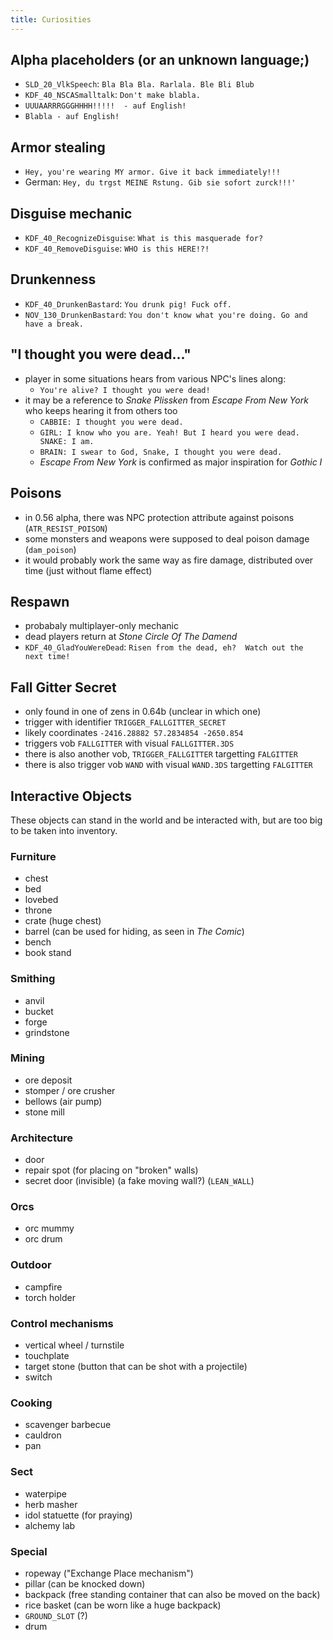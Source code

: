 ```yaml
---
title: Curiosities
---
```


## Alpha placeholders (or an unknown language;)
- `SLD_20_VlkSpeech`: `Bla Bla Bla. Rarlala. Ble Bli Blub`
- `KDF_40_NSCASmalltalk`: `Don't make blabla.`
- `UUUAARRRGGGHHHH!!!!!  - auf English!`
- `Blabla - auf English!`

## Armor stealing
- `Hey, you're wearing MY armor. Give it back immediately!!!`
- German: `Hey, du trgst MEINE Rstung. Gib sie sofort zurck!!!'`

## Disguise mechanic
- `KDF_40_RecognizeDisguise`: `What is this masquerade for?`
- `KDF_40_RemoveDisguise`: `WHO is this HERE!?!`

## Drunkenness
- `KDF_40_DrunkenBastard`: `You drunk pig! Fuck off.`
- `NOV_130_DrunkenBastard`: `You don't know what you're doing. Go and have a break.`

## "I thought you were dead..."
- player in some situations hears from various NPC's lines along:
  - `You're alive? I thought you were dead!`
- it may be a reference to _Snake Plissken_ from _Escape From New York_ who keeps hearing it from others too
  - `CABBIE: I thought you were dead.`
  - `GIRL: I know who you are. Yeah! But I heard you were dead. SNAKE: I am.`
  - `BRAIN: I swear to God, Snake, I thought you were dead.`
  - _Escape From New York_ is confirmed as major inspiration for _Gothic I_

## Poisons
- in 0.56 alpha, there was NPC protection attribute against poisons (`ATR_RESIST_POISON`)
- some monsters and weapons were supposed to deal poison damage (`dam_poison`)
- it would probably work the same way as fire damage, distributed over time (just without flame effect)

## Respawn
- probabaly multiplayer-only mechanic
- dead players return at _Stone Circle Of The Damend_
- `KDF_40_GladYouWereDead`: `Risen from the dead, eh?  Watch out the next time!`

## Fall Gitter Secret
- only found in one of zens in 0.64b (unclear in which one)
- trigger with identifier `TRIGGER_FALLGITTER_SECRET`
- likely coordinates `-2416.28882 57.2834854 -2650.854`
- triggers vob `FALLGITTER` with visual `FALLGITTER.3DS`
- there is also another vob, `TRIGGER_FALLGITTER` targetting `FALGITTER`
- there is also trigger vob `WAND` with visual `WAND.3DS` targetting `FALGITTER`

## Interactive Objects
These objects can stand in the world and be interacted with, but are too big to be taken into inventory.

### Furniture
- chest
- bed
- lovebed
- throne
- crate (huge chest)
- barrel (can be used for hiding, as seen in _The Comic_)
- bench
- book stand

### Smithing
- anvil
- bucket
- forge
- grindstone

### Mining
- ore deposit
- stomper / ore crusher
- bellows (air pump)
- stone mill

### Architecture
- door
- repair spot (for placing on "broken" walls)
- secret door (invisible) (a fake moving wall?) (`LEAN_WALL`)

### Orcs
- orc mummy
- orc drum

### Outdoor
- campfire
- torch holder

### Control mechanisms
- vertical wheel / turnstile
- touchplate
- target stone (button that can be shot with a projectile)
- switch

### Cooking
- scavenger barbecue
- cauldron
- pan

### Sect
- waterpipe
- herb masher
- idol statuette (for praying)
- alchemy lab

### Special
- ropeway ("Exchange Place mechanism")
- pillar (can be knocked down)
- backpack (free standing container that can also be moved on the back)
- rice basket (can be worn like a huge backpack)
- `GROUND_SLOT` (?)
- drum
  
